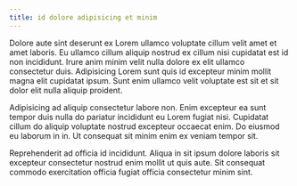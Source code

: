 ```yaml
---
title: id dolore adipisicing et minim
---
```


Dolore aute sint deserunt ex Lorem ullamco voluptate cillum velit amet et amet laboris. Eu ullamco cillum aliquip nostrud ex cillum nisi cupidatat est id non incididunt. Irure anim minim velit nulla dolore ex elit ullamco consectetur duis. Adipisicing Lorem sunt quis id excepteur minim mollit magna elit cupidatat ipsum. Sunt enim ullamco velit voluptate est sit et sit dolor elit nulla aliquip proident.

Adipisicing ad aliquip consectetur labore non. Enim excepteur ea sunt tempor duis nulla do pariatur incididunt eu Lorem fugiat nisi. Cupidatat cillum do aliquip voluptate nostrud excepteur occaecat enim. Do eiusmod eu laborum in in. Ut consequat sit minim enim ex veniam tempor sit.

Reprehenderit ad officia id incididunt. Aliqua in sit ipsum dolore laboris sit excepteur consectetur nostrud enim mollit ut quis aute. Sit consequat commodo exercitation officia fugiat officia consectetur minim sint.